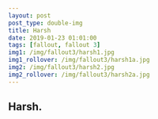 ```yaml
---
layout: post
post_type: double-img
title: Harsh
date: 2019-01-23 01:01:00
tags: [fallout, fallout 3]
img1: /img/fallout3/harsh1.jpg
img1_rollover: /img/fallout3/harsh1a.jpg
img2: /img/fallout3/harsh2.jpg
img2_rollover: /img/fallout3/harsh2a.jpg
---
```

## Harsh. 
